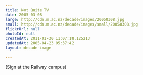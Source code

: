 ```yaml
---
title: Not Quite TV
date: 2005-03-08
large: http://cdn.m.ac.nz/decade/images/20050308.jpg
small: http://cdn.m.ac.nz/decade/images/small/20050308.jpg
flickrUrl: null
photoId: null
createdAt: 2011-01-30 11:07:18.125213
updatedAt: 2005-04-23 05:37:42
layout: decade-image

---
```

(Sign at the Railway campus)
